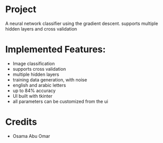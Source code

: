 # Project
A neural network classifier using the gradient descent. supports multiple hidden layers and cross validation

# Implemented Features:

- Image classification
- supports cross validation
- multiple hidden layers
- training data generation, with noise
- english and arabic letters
- up to 84% accuracy
- UI built with tkinter
- all parameters can be customized from the ui

# Credits
- Osama Abu Omar

